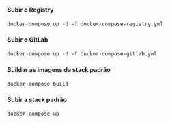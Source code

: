
#### Subir o Registry

```html
docker-compose up -d -f docker-compose-registry.yml 
```

#### Subir o GitLab

```html
docker-compose up -d -f docker-compose-gitlab.yml 
```

#### Buildar as imagens da stack padrão

```html
docker-compose build 
```

#### Subir a stack padrão

```html
docker-compose up
```
